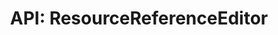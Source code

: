 ---
comment: "/**\n * A simple string editor\n *\n * @memberof HashBrown.Client.Views.Editors.FieldEditors\n */"
meta:
    range:
        - 156
        - 2823
    filename: ResourceReferenceEditor.js
    lineno: 10
    columnno: 0
    path: /home/mrzapp/Development/Web/hashbrown-cms/src/Client/Views/Editors/FieldEditors
    code:
        id: astnode100017804
        name: ResourceReferenceEditor
        type: ClassDeclaration
        paramnames:
            - params
classdesc: 'A simple string editor'
memberof: HashBrown.Client.Views.Editors.FieldEditors
name: ResourceReferenceEditor
longname: HashBrown.Client.Views.Editors.FieldEditors.ResourceReferenceEditor
kind: class
scope: static
params: []
methods:
    -
        comment: "/**\n     * Renders the config editor\n     *\n     * @param {Object} config\n     *\n     * @returns {HTMLElement} Element\n     */"
        meta:
            range:
                - 422
                - 1600
            filename: ResourceReferenceEditor.js
            lineno: 24
            columnno: 4
            path: /home/mrzapp/Development/Web/hashbrown-cms/src/Client/Views/Editors/FieldEditors
            code:
                id: astnode100017822
                name: ResourceReferenceEditor.renderConfigEditor
                type: MethodDefinition
                paramnames:
                    - config
            vars:
                "": null
        description: 'Renders the config editor'
        params:
            -
                type:
                    names:
                        - Object
                name: config
        returns:
            -
                type:
                    names:
                        - HTMLElement
                description: Element
        name: renderConfigEditor
        longname: HashBrown.Client.Views.Editors.FieldEditors.ResourceReferenceEditor.renderConfigEditor
        kind: function
        memberof: HashBrown.Client.Views.Editors.FieldEditors.ResourceReferenceEditor
        scope: static
    -
        comment: "/**\n     * Renders this editor\n     */"
        meta:
            range:
                - 1649
                - 2821
            filename: ResourceReferenceEditor.js
            lineno: 58
            columnno: 4
            path: /home/mrzapp/Development/Web/hashbrown-cms/src/Client/Views/Editors/FieldEditors
            code:
                id: astnode100017941
                name: 'ResourceReferenceEditor#template'
                type: MethodDefinition
                paramnames: []
            vars:
                "": null
        description: 'Renders this editor'
        name: template
        longname: 'HashBrown.Client.Views.Editors.FieldEditors.ResourceReferenceEditor#template'
        kind: function
        memberof: HashBrown.Client.Views.Editors.FieldEditors.ResourceReferenceEditor
        scope: instance
        params: []
shortname: ResourceReferenceEditor
layout: docPage
permalink: /docs/hashbrown/client/views/editors/fieldeditors/resourcereferenceeditor/
title: 'API: ResourceReferenceEditor'
description: 'A simple string editor'

---